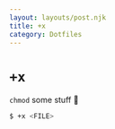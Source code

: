 ```yaml
---
layout: layouts/post.njk
title: +x
category: Dotfiles
---
```


# `+x`
`chmod` some stuff 😬

```sh
$ +x <FILE>
```
